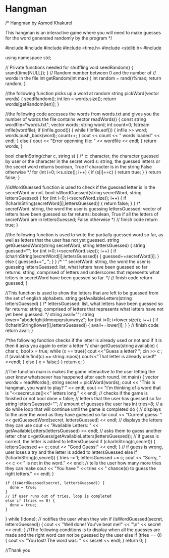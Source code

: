 # Hangman
/* Hangman 
by Asmod Khakurel

This hangman is an interactive game where you will need to make guesses for the word generated randomly by the program */

#include <iostream>
#include <fstream>
#include <vector>
#include <time.h>
#include <stdlib.h>
#include <string>

using namespace std;

// Private functions needed for shuffling
void seedRandom() {
    srand(time(NULL));
}
// Random number between 0 and the number of 
// words in the file
int getRandom(int max) {
    int random = rand()%max;
    return random;
}

//the following function picks up a word at random
string pickWord(vector<string> words) {
  seedRandom();
  int len = words.size();
  return words[getRandom(len)];
}

//the following code accesses the words from words.txt and gives you the number of words the file contains
vector<string> readWords() {
  const string wordfile="words.txt";
  vector<string> words;
  string word;
  int count=0;
  fstream infile(wordfile);
  if (infile.good()) {
    while (!infile.eof()) {
      infile >> word;
      words.push_back(word);
      count++;
    }
    cout << count << " words loaded" << endl;
  } else {
    cout << "Error openning file: " << wordfile << endl;
  }
  return words;
}

bool charInString(char c, string s) {
    /* 
  c: character, the character guessed by user
  or the character in the secret word
  s: string, the guessed letters or the secret word 
  returns boolean, True if character is in the string
  False otherwise
  */
  for (int i=0; i<s.size(); i++) {
    if (s[i]==c) {
       return true;
    }
  }
  return false;
}

//isWordGuessed function is used to check if the guessed letter is in the secretWord or not. 
bool isWordGuessed(string secretWord, string lettersGuessed) {
  for (int i=0; i<secretWord.size(); i++) {
    if (!charInString(secretWord[i],lettersGuessed)) {
      return false;
    }
  }
  /*
  secretWord: string, the word the user is guessing
  lettersGuessed: vector of letters have been guessed so far
  returns: boolean, True if all the letters of secretWord are in lettersGuessed;
    False otherwise
  */
  // finish code
  return true;
}

//the following function is used to write the partially guessed word so far, as well as letters that the user has not yet guessed.
string getGuessedWord(string secretWord, string lettersGuessed) {
  string guessed="";
  for (int i=0; i<secretWord.size(); i++) {
    if (charInString(secretWord[i],lettersGuessed)) {
      guessed+=secretWord[i];
    } else {
      guessed+="_ ";
    }
  }
  /* 
      '''
    secretWord: string, the word the user is guessing
    lettersGuessed: list, what letters have been guessed so far
    returns: string, comprised of letters and underscores that represents
      what letters in secretWord have been guessed so far.
  */
  // finish code
  return guessed;
}

//This function is used to show the letters that are left to be guessed from the set of english alphabets.
string getAvailableLetters(string lettersGuessed) {
  /*
  lettersGuessed: list, what letters have been guessed so far
  returns: string, comprised of letters that represents what letters have not yet been guessed.
  */
  string avail="";
  string lower="abcdefghijklmnopqrstuvwxyz";
  for (int i=0; i<lower.size(); i++) {
    if (!charInString(lower[i],lettersGuessed)) {
      avail+=lower[i];
    }
  }
  // finish code
  return avail;
}

/*the following function checks if the letter is already used or not and if it is then it asks you again to enter a letter  */
char getGuess(string available) {
  char c;
  bool x = true;
  while (x == true){
  cout <<"Guess a letter? ";
  cin >> c ;
  if (available.find(c) == string::npos){
    cout<<"That letter is already used!"<<endl;
  }
  else { x = false;}
  }
  return c;
}


//The function main is makes the game interactive to the user letting the user know whatsoever has happened after each round.
int main() {
  vector<string> words = readWords();
  string secret = pickWord(words);
  cout << "This is hangman, you want to play? " << endl;
  cout << "I'm thinking of a word that is "<<secret.size()<<" letters long." << endl; 
  // checks if the game is finished or not
  bool done = false;
  // letters that the user has guessed so far
  string lettersGuessed="";
  // amount of guesses the user has
  int tries=8;
  // a do while loop that will continue until the game is completed
  do {
    // displays to the user the word as they have guessed so far
    cout << "Current guess: " << getGuessedWord(secret, lettersGuessed) << endl;
    // displays the letters they can use
    cout << "Available Letters: " << getAvailableLetters(lettersGuessed) << endl;
    // asks them to guess another letter
    char c=getGuess(getAvailableLetters(lettersGuessed));
    // if guess is correct, the letter is added to lettersGuessed
    if (charInString(c,secret)) {
      lettersGuessed += c;
      cout << "Good Guess!" << endl;
    }
    // if guess is wrong, user loses a try and the letter is added to lettersGuessed
    else if (!charInString(c,secret)) {
      tries -= 1;
      lettersGuessed += c;
      cout << "Sorry, " << c << " is not in the word." << endl;
      // tells the user how many more tries they can make 
      cout << "You have " << tries << " chance(s) to guess the right letters." << endl;
    }
    
    if (isWordGuessed(secret, lettersGuessed)) {
      done = true;
    }
    // if user runs out of tries, loop is completed
    else if (tries == 0) {
      done = true;
    }
   } while (!done);
   // notifies the user when they win
   if (isWordGuessed(secret, lettersGuessed)) {
     cout << "Well done! You've beat me!" << "\n" << secret << endl;
   }
  //The following conditions is to display when all the guesses are made and the right word can not be guessed by the user
   else if (tries == 0) {
     cout << "You lost! The word was: " << secret << endl;
   }
  return 0;
}

//Thank you
